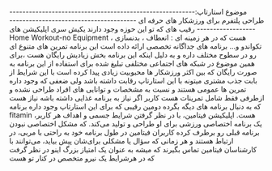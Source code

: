 ---------------------------------------------------------موضوع استارتاپ: طراحی پلتفرم برای ورزشکار های حرفه ای ---------------------------------------------------------
رقیب های که تو این حوزه وجود دارند یکیش سری اپلیکیشن های  Home Workout-no Equipment هست که در هر زمینه ای : انعطاف ، بدنسازی ، تکواندو و... برنامه های جداگانه تخصصی ارائه داده است این برنامه تمرین های متنوع ای رو در سطوح مختلف داره و به دلیل اینکه این برنامه بخش زیادیش رایگان هست ،برای همین موضوع در شبکه های اجتماعی مختلفی تبلیغ شده برای استفاده از این برنامه به صورت رایگان که بین اکثر ورزشکار ها محبوبیت زیادی پیدا کرده است با این شرایط از بابت جذب مشتری میتونه با این استارتاپ رقابت داشته باشد ولی ضعفی که وجود داره تمرین ها عمومی هستند و نسبت به مشخصات و توانایی های افراد طراحی نشده و ازطرفی فقط شامل تمرینات هست کاربر اگر نیاز به برنامه غذایی داشته باشه نیاز هست که به دنبال برنامه های دیگه بگرده
دومین رقیبی که برای این استارتاپ وجود داره برنامه fitamin هست. اپلیکیشن فیتامین، با در نظر گرفتن شرایط جسمی و اهداف هر کاربر، یک برنامه اختصاصی ورزشی برای او طراحی و تولید می‌کند. که مشکل اختصاصی نبودن برنامه قبلی رو برطرف کرده
کاربران فیتامین در طول برنامه خود به راحتی با مربی، در ارتباط هستند و هر زمانی که سؤال یا مشکلی برای‌شان پیش بیاید، می‌توانند با کارشناسان فیتامین تماس بگیرند که میشه به عنوان یک امتیاز بزرگ اینو در نظر گرفت که در هرشرایط یک نیرو متخصص در کنار تو هست
